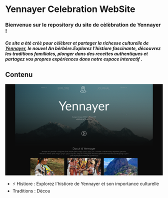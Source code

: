 # Yennayer Celebration WebSite


<h3>Bienvenue sur le repository du site de cèlèbration de Yennayer !</h3>

<h5>Ce site a ètè crèè pour cèlèbrer et partager la richesse culturelle de <a href="#s">Yennayer</a>, le nouvel An bèrbère.Explorez l'histiore fascinante, 
dècouvrez les traditions familiales, plonger dans des recettes authentiques et partagez vos propres expèriences dans notre espace interactif .</h5>

## Contenu
![image](cover.png)
<ul>
  <li>⚡ Histiore : Explorez l'histiore de Yennayer et son importance culturelle</li>
  <li> Traditions : Dècou</li>
</ul>

